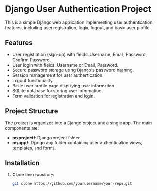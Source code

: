 # Django User Authentication Project

This is a simple Django web application implementing user authentication features, including user registration, login, logout, and basic user profile.

## Features

- User registration (sign-up) with fields: Username, Email, Password, Confirm Password.
- User login with fields: Username or Email, Password.
- Secure password storage using Django's password hashing.
- Session management for user authentication.
- Logout functionality.
- Basic user profile page displaying user information.
- SQLite database for storing user information.
- Form validation for registration and login.

## Project Structure

The project is organized into a Django project and a single app. The main components are:

- **myproject/**: Django project folder.
- **myapp/**: Django app folder containing user authentication views, templates, and forms.

## Installation

1. Clone the repository:

   ```bash
   git clone https://github.com/yourusername/your-repo.git
